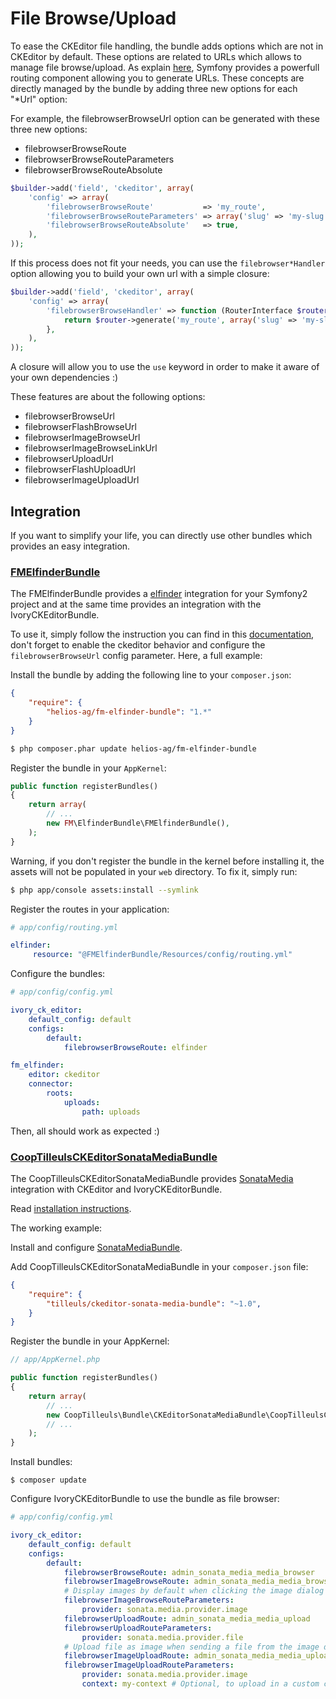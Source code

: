 # File Browse/Upload

To ease the CKEditor file handling, the bundle adds options which are not in CKEditor by default. These options are
related to URLs which allows to manage file browse/upload. As explain
[here](http://symfony.com/doc/current/book/routing.html), Symfony provides a powerfull routing component allowing you
to generate URLs. These concepts are directly managed by the bundle by adding three new options for each "*Url" option:

For example, the filebrowserBrowseUrl option can be generated with these three new options:

  * filebrowserBrowseRoute
  * filebrowserBrowseRouteParameters
  * filebrowserBrowseRouteAbsolute

``` php
$builder->add('field', 'ckeditor', array(
    'config' => array(
        'filebrowserBrowseRoute'           => 'my_route',
        'filebrowserBrowseRouteParameters' => array('slug' => 'my-slug'),
        'filebrowserBrowseRouteAbsolute'   => true,
    ),
));
```

If this process does not fit your needs, you can use the `filebrowser*Handler` option allowing you to build your own
url with a simple closure:

``` php
$builder->add('field', 'ckeditor', array(
    'config' => array(
        'filebrowserBrowseHandler' => function (RouterInterface $router) {
            return $router->generate('my_route', array('slug' => 'my-slug', true);
        },
    ),
));
```

A closure will allow you to use the `use` keyword in order to make it aware of your own dependencies :)

These features are about the following options:

 * filebrowserBrowseUrl
 * filebrowserFlashBrowseUrl
 * filebrowserImageBrowseUrl
 * filebrowserImageBrowseLinkUrl
 * filebrowserUploadUrl
 * filebrowserFlashUploadUrl
 * filebrowserImageUploadUrl

## Integration

If you want to simplify your life, you can directly use other bundles which provides an easy integration.

### [FMElfinderBundle](https://github.com/helios-ag/FMElfinderBundle)

The FMElfinderBundle provides a [elfinder](http://elfinder.org/) integration for your Symfony2 project and at the same
time provides an integration with the IvoryCKEditorBundle.

To use it, simply follow the instruction you can find in this [documentation](https://github.com/helios-ag/FMElfinderBundle),
don't forget to enable the ckeditor behavior and configure the `filebrowserBrowseUrl` config parameter. Here, a full
example:

Install the bundle by adding the following line to your `composer.json`:

``` json
{
    "require": {
        "helios-ag/fm-elfinder-bundle": "1.*"
    }
}
```

``` bash
$ php composer.phar update helios-ag/fm-elfinder-bundle
```

Register the bundle in your `AppKernel`:

``` php
public function registerBundles()
{
    return array(
        // ...
        new FM\ElfinderBundle\FMElfinderBundle(),
    );
}
```

Warning, if you don't register the bundle in the kernel before installing it, the assets will not be populated in
your `web` directory. To fix it, simply run:

``` bash
$ php app/console assets:install --symlink
```

Register the routes in your application:

``` yaml
# app/config/routing.yml

elfinder:
     resource: "@FMElfinderBundle/Resources/config/routing.yml"
```

Configure the bundles:

``` yaml
# app/config/config.yml

ivory_ck_editor:
    default_config: default
    configs:
        default:
            filebrowserBrowseRoute: elfinder

fm_elfinder:
    editor: ckeditor
    connector:
        roots:
            uploads:
                path: uploads
```

Then, all should work as expected :)

### [CoopTilleulsCKEditorSonataMediaBundle](https://github.com/coopTilleuls/CoopTilleulsCKEditorSonataMediaBundle/)

The CoopTilleulsCKEditorSonataMediaBundle provides [SonataMedia](http://sonata-project.org/bundles/media) integration with CKEditor and IvoryCKEditorBundle.

Read [installation instructions](https://github.com/coopTilleuls/CoopTilleulsCKEditorSonataMediaBundle/blob/master/Resources/doc/install.md).

The working example:

Install and configure [SonataMediaBundle](http://sonata-project.org/bundles/media/master/doc/index.html).

Add CoopTilleulsCKEditorSonataMediaBundle in your `composer.json` file:

``` json
{
    "require": {
        "tilleuls/ckeditor-sonata-media-bundle": "~1.0",
    }
}
```

Register the bundle in your AppKernel:

``` php
// app/AppKernel.php

public function registerBundles()
{
    return array(
        // ...
        new CoopTilleuls\Bundle\CKEditorSonataMediaBundle\CoopTilleulsCKEditorSonataMediaBundle(),
        // ...
    );
}
```

Install bundles:

```
$ composer update
```

Configure IvoryCKEditorBundle to use the bundle as file browser:

``` yaml
# app/config/config.yml

ivory_ck_editor:
    default_config: default
    configs:
        default:
            filebrowserBrowseRoute: admin_sonata_media_media_browser
            filebrowserImageBrowseRoute: admin_sonata_media_media_browser
            # Display images by default when clicking the image dialog browse button
            filebrowserImageBrowseRouteParameters:
                provider: sonata.media.provider.image
            filebrowserUploadRoute: admin_sonata_media_media_upload
            filebrowserUploadRouteParameters:
                provider: sonata.media.provider.file
            # Upload file as image when sending a file from the image dialog
            filebrowserImageUploadRoute: admin_sonata_media_media_upload
            filebrowserImageUploadRouteParameters:
                provider: sonata.media.provider.image
                context: my-context # Optional, to upload in a custom context
```
